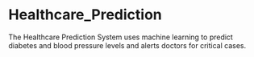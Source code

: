 # Healthcare_Prediction
The Healthcare Prediction System uses machine learning to predict diabetes and blood pressure levels and alerts doctors for critical cases. 
